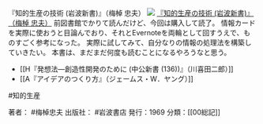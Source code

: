 『知的生産の技術 (岩波新書)』（梅棹 忠夫）
[![](https://images-fe.ssl-images-amazon.com/images/I/41Q9KKMZYAL._SL160_.jpg)](http://www.amazon.co.jp/exec/obidos/ASIN/4004150930/choiyaki81-22/ref=nosim)
[『知的生産の技術 (岩波新書)』（梅棹 忠夫）](http://www.amazon.co.jp/exec/obidos/ASIN/4004150930/choiyaki81-22/ref=nosim)
前図書館でかりて読んだけど、今回は購入して読了。
情報カードを実際に使おうと目論んでおり、それとEvernoteを両輪として回すうえで、ものすごく参考になった。
実際に試してみて、自分なりの情報の処理法を構築していきたい。
本書は、まだまだ何度も読むことになるやろうなと思う。

- [[H『発想法―創造性開発のために (中公新書 (136))』（川喜田二郎）]]
- [[A『アイデアのつくり方』（ジェームス・W．ヤング）]]

#知的生産 

著者： #梅棹忠夫 
出版社： #岩波書店
発行：1969
分類：[[00総記]]